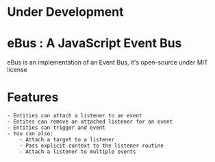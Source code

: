 # Under Development

# eBus : A JavaScript Event Bus

eBus is an implementation of an Event Bus, it's open-source under MIT license

# Features
    - Entities can attach a listener to an event
    - Entites can remove an attached listener for an event
    - Entities can trigger and event
    - You can also:
        - Attach a target to a listener
        - Pass explicit context to the listener routine
        - Attach a listener to multiple events